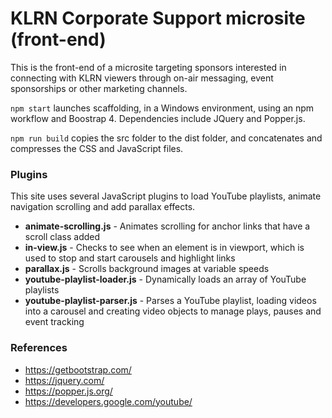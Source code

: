 # KLRN Corporate Support microsite (front-end)  

This is the front-end of a microsite targeting sponsors interested in connecting with KLRN viewers through on-air messaging, event sponsorships or other marketing channels.  

`npm start` launches scaffolding, in a Windows environment, using an npm workflow and Boostrap 4. Dependencies include JQuery and Popper.js. 

`npm run build` copies the src folder to the dist folder, and concatenates and compresses the CSS and JavaScript files.    

### Plugins 

This site uses several JavaScript plugins to load YouTube playlists, animate navigation scrolling and add parallax effects.

- **animate-scrolling.js** - Animates scrolling for anchor links that have a scroll class added
- **in-view.js** - Checks to see when an element is in viewport, which is used to stop and start carousels and highlight links 
- **parallax.js** - Scrolls background images at variable speeds 
- **youtube-playlist-loader.js** - Dynamically loads an array of YouTube playlists
- **youtube-playlist-parser.js** - Parses a YouTube playlist, loading videos into a carousel and creating video objects to manage plays, pauses and event tracking

### References

- https://getbootstrap.com/
- https://jquery.com/
- https://popper.js.org/
- https://developers.google.com/youtube/